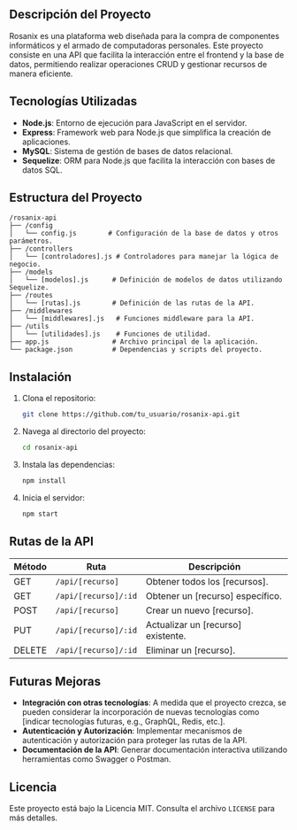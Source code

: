 ## Descripción del Proyecto

Rosanix es una plataforma web diseñada para la compra de componentes informáticos y el armado de computadoras personales. Este proyecto consiste en una API que facilita la interacción entre el frontend y la base de datos, permitiendo realizar operaciones CRUD y gestionar recursos de manera eficiente.

## Tecnologías Utilizadas

- **Node.js**: Entorno de ejecución para JavaScript en el servidor.
- **Express**: Framework web para Node.js que simplifica la creación de aplicaciones.
- **MySQL**: Sistema de gestión de bases de datos relacional.
- **Sequelize**: ORM para Node.js que facilita la interacción con bases de datos SQL.

## Estructura del Proyecto

```
/rosanix-api
├── /config
│   └── config.js        # Configuración de la base de datos y otros parámetros.
├── /controllers
│   └── [controladores].js # Controladores para manejar la lógica de negocio.
├── /models
│   └── [modelos].js      # Definición de modelos de datos utilizando Sequelize.
├── /routes
│   └── [rutas].js        # Definición de las rutas de la API.
├── /middlewares
│   └── [middlewares].js   # Funciones middleware para la API.
├── /utils
│   └── [utilidades].js    # Funciones de utilidad.
├── app.js                # Archivo principal de la aplicación.
└── package.json          # Dependencias y scripts del proyecto.
```

## Instalación

1. Clona el repositorio:

   ```bash
   git clone https://github.com/tu_usuario/rosanix-api.git
   ```

2. Navega al directorio del proyecto:

   ```bash
   cd rosanix-api
   ```

3. Instala las dependencias:

   ```bash
   npm install
   ```

4. Inicia el servidor:
   ```bash
   npm start
   ```

## Rutas de la API

| Método | Ruta                 | Descripción                        |
| ------ | -------------------- | ---------------------------------- |
| GET    | `/api/[recurso]`     | Obtener todos los [recursos].      |
| GET    | `/api/[recurso]/:id` | Obtener un [recurso] específico.   |
| POST   | `/api/[recurso]`     | Crear un nuevo [recurso].          |
| PUT    | `/api/[recurso]/:id` | Actualizar un [recurso] existente. |
| DELETE | `/api/[recurso]/:id` | Eliminar un [recurso].             |

## Futuras Mejoras

- **Integración con otras tecnologías**: A medida que el proyecto crezca, se pueden considerar la incorporación de nuevas tecnologías como [indicar tecnologías futuras, e.g., GraphQL, Redis, etc.].
- **Autenticación y Autorización**: Implementar mecanismos de autenticación y autorización para proteger las rutas de la API.
- **Documentación de la API**: Generar documentación interactiva utilizando herramientas como Swagger o Postman.

## Licencia

Este proyecto está bajo la Licencia MIT. Consulta el archivo `LICENSE` para más detalles.
